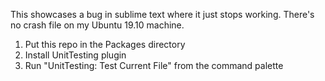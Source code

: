 This showcases a bug in sublime text where it just stops working. There's no
crash file on my Ubuntu 19.10 machine.

1. Put this repo in the Packages directory
2. Install UnitTesting plugin
3. Run "UnitTesting: Test Current File" from the command palette
